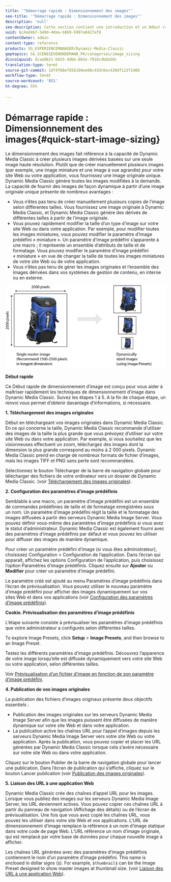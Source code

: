 ```yaml
---
title: '"Démarrage rapide : Dimensionnement des images"'
seo-title: '"Démarrage rapide : Dimensionnement des images"'
description: 'null'
seo-description: Cette section contient une introduction et un Début rapide au dimensionnement des images pour vous aider à maîtriser rapidement les techniques de dimensionnement des images.
uuid: 6c4ad4b7-549d-4daa-b6b9-5997a8427af8
contentOwner: admin
content-type: reference
products: SG_EXPERIENCEMANAGER/Dynamic-Media-Classic
geptopics: SG_SCENESEVENONDEMAND_PK/categories/image_sizing
discoiquuid: dcaa9b21-b925-4dbb-865e-7918cdbda50c
translation-type: tm+mt
source-git-commit: 1df4f88ef856160ee06c43dc6ec430df122f2408
workflow-type: tm+mt
source-wordcount: '851'
ht-degree: 55%

---
```



# Démarrage rapide : Dimensionnement des images{#quick-start-image-sizing}

Le dimensionnement des images fait référence à la capacité de Dynamic Media Classic à créer plusieurs images dérivées basées sur une seule image haute résolution. Plutôt que de créer manuellement plusieurs images (par exemple, une image miniature et une image à vue agrandie) pour votre site Web ou votre application, vous fournissez une image originale unique. Dynamic Media Classic génère toutes les images modifiées à la demande. La capacité de fournir des images de façon dynamique à partir d’une image originale unique présente de nombreux avantages :

* Vous n’êtes pas tenu de créer manuellement plusieurs copies de l’image selon différentes tailles. Vous fournissez une image originale à Dynamic Media Classic, et Dynamic Media Classic génère des dérivés de différentes tailles à partir de l’image originale.
* Vous pouvez rapidement modifier la taille d’un type d’image sur votre site Web ou dans votre application. Par exemple, pour modifier toutes les images miniatures, vous pouvez modifier le paramètre d’image prédéfini « miniature ». Un paramètre d’image prédéfini s’apparente à une macro ; il représente un ensemble d’attributs de taille et de formatage. Vous pouvez modifier le paramètre d’image prédéfini « miniature » en vue de changer la taille de toutes les images miniatures de votre site Web ou de votre application.
* Vous n’êtes pas tenu de gérer les images originales et l’ensemble des images dérivées dans vos systèmes de gestion de contenu, en interne ou en externe.

![Vous pouvez créer plusieurs images dérivées de tailles différentes à partir du même fichier original haute résolution.](/help/assets/is_derivative_sizes_popup.png)

**Début rapide**

Ce Début rapide de dimensionnement d’image est conçu pour vous aider à maîtriser rapidement les techniques de dimensionnement d’image dans Dynamic Media Classic. Suivez les étapes 1 à 5. A la fin de chaque étape, un renvoi vous permet d’obtenir davantage d’informations, si nécessaire.

**1. Téléchargement des images originales**

Début en téléchargeant vos images originales dans Dynamic Media Classic. En ce qui concerne la taille, Dynamic Media Classic recommande d’utiliser des images de la taille la plus grande que vous prévoyez d’utiliser sur votre site Web ou dans votre application. Par exemple, si vous souhaitez que les visionneuses effectuent un zoom, téléchargez des images dont la dimension la plus grande correspond au moins à 2 000 pixels. Dynamic Media Classic prend en charge de nombreux formats de fichier d’images, mais les images TIFF et PNG sans perte sont recommandées.

Sélectionnez le bouton Télécharger de la barre de navigation globale pour télécharger des fichiers de votre ordinateur vers un dossier de Dynamic Media Classic. (voir [Téléchargement des images originales](uploading-master-images.md#uploading_master_images)).

**2. Configuration des paramètres d’image prédéfinis**

Semblable à une macro, un paramètre d’image prédéfini est un ensemble de commandes prédéfinies de taille et de formatage enregistrées sous un nom. Un paramètre d’image prédéfini régit la taille et le formatage des images diffusées à partir des serveurs Dynamic Media Image Server. Vous pouvez définir vous-même des paramètres d’image prédéfinis si vous avez le statut d’administrateur. Dynamic Media Classic est également fourni avec des paramètres d’image prédéfinis par défaut et vous pouvez les utiliser pour diffuser des images de manière dynamique.

Pour créer un paramètre prédéfini d’image (si vous êtes administrateur), choisissez Configuration > Configuration de l’application. Dans l’écran qui apparaît, affichez les options Configuration de l’application, puis choisissez l’option Paramètres d’image prédéfinis. Cliquez ensuite sur **Ajouter** ou **Modifier** pour créer un paramètre d’image prédéfini.

Le paramètre créé est ajouté au menu Paramètres d’image prédéfinis dans l’écran de prévisualisation. Vous pouvez utiliser le nouveau paramètre d’image prédéfini pour afficher des images dynamiquement sur vos sites Web et dans vos applications (voir [Configuration des paramètres d’image prédéfinis](setting-image-presets.md#setting_up_image_presets)).

**Cookie. Prévisualisation des paramètres d’image prédéfinis**

L’étape suivante consiste à prévisualiser les paramètres d’image prédéfinis que votre administrateur a configurés selon différentes tailles.

To explore Image Presets, click **Setup** > **Image Presets**, and then browse to an Image Preset.

Testez les différents paramètres d’image prédéfinis. Découvrez l’apparence de votre image lorsqu’elle est diffusée dynamiquement vers votre site Web ou votre application, selon différentes tailles.

Voir [Prévisualisation d’un fichier d’image en fonction de son paramètre d’image prédéfini](previewing-asset.md#previewing_an_image_asset_based_on_its_image_preset).

**4. Publication de vos images originales**

La publication des fichiers d’images originaux présente deux objectifs essentiels :

* Publication des images originales sur les serveurs Dynamic Media Image Server afin que les images puissent être diffusées de manière dynamique sur votre site Web et dans votre application.
* La publication active les chaînes URL pour l’appel d’images depuis les serveurs Dynamic Media Image Server vers votre site Web ou votre application. Après la publication, vous pouvez copier et placer les URL générées par Dynamic Media Classic lorsque cela s’avère nécessaire sur votre site Web ou dans votre application.

Cliquez sur le bouton Publier de la barre de navigation globale pour lancer une publication. Dans l’écran de publication qui s’affiche, cliquez sur le bouton Lancer publication (voir [Publication des images originales](publishing-master-images.md#publishing_master_images)).

**5. Liaison des URL à une application Web**

Dynamic Media Classic crée des chaînes d’appel URL pour les images. Lorsque vous publiez des images sur les serveurs Dynamic Media Image Server, les URL deviennent actives. Vous pouvez copier ces chaînes URL à partir du panneau de navigation (Affichage des détails) ou de l’écran de prévisualisation. Une fois que vous avez copié les chaînes URL, vous pouvez les utiliser dans votre site Web et vos applications. L’URL de dimensionnement d’image remplace la référence à un nom d’image statique dans votre code de page Web. L’URL référence un nom d’image originale, qui est remplacé par votre base de données pour chaque nouvelle image à afficher.

Les chaînes URL générées avec des paramètres d’image prédéfinis contiennent le nom d’un paramètre d’image prédéfini. This name is enclosed in dollar signs (`$`). For example, `$thumbnail$` can be the Image Preset designed to show master images at thumbnail size. (voir [Liaison des URL à une application Web](linking-urls-web-application.md#linking_urls_to_your_web_application)).
